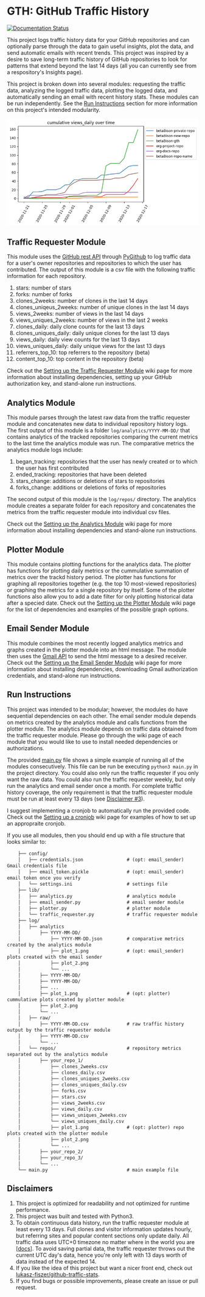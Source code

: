 # GTH: GitHub Traffic History

[![Documentation Status](https://readthedocs.org/projects/gth/badge/?version=latest)](https://gth.readthedocs.io/en/latest/?badge=latest)


This project logs traffic history data for your GitHub repositories and can optionally parse through the data to gain useful insights, plot the data, and send automatic emails with recent trends. This project was inspired by a desire to save long-term traffic history of GitHub repositories to look for patterns that extend beyond the last 14 days (all you can currently see from a respository's Insights page).

This project is broken down into several modules: requesting the traffic data, analyzing the logged traffic data, plotting the logged data, and automatically sending an email with recent history stats. These modules can be run independently. See the [Run Instructions](#run-instructions) section for more information on this project's intended modularity.

![example-daily-views](docs/images/cumulative_views_daily.png)

## Traffic Requester Module
This module uses the [GitHub rest API](https://developer.github.com/v3/)
through [PyGithub](https://github.com/PyGithub/PyGithub) to log traffic data for a user's owner repositories and repositories to which the user has contributed. The output of this module is a csv file with the following traffic information for each repository.

1. stars: number of stars
2. forks: number of forks
3. clones_2weeks: number of clones in the last 14 days
4. clones_uniqeus_2weeks: number of unique clones in the last 14 days
5. views_2weeks: number of views in the last 14 days
6. views_uniques_2weeks: number of views in the last 2 weeks
7. clones_daily: daily clone counts for the last 13 days
8. clones_uniques_daily: daily unique clones for the last 13 days
9. views_daily: daily view counts for the last 13 days
10. views_uniques_daily: daily unique views for the last 13 days
11. referrers_top_10: top referrers to the repository (beta)
12. content_top_10: top content in the repository (beta)

Check out the [Setting up the Traffic Requester Module](https://github.com/betaBison/gth/wiki/Setting-up-the-Traffic-Requester-Module) wiki page for more information about installing dependencies, setting up your GitHub authorization key, and stand-alone run instructions.

## Analytics Module
This module parses through the latest raw data from the traffic requester module and concatenates new data to individual repository history logs. The first output of this module is a folder `log/analytics/YYYY-MM-DD/` that contains analytics of the tracked repositories comparing the current metrics to the last time the analytics module was run. The comparative metrics the analytics module logs include:
1. began_tracking: repositories that the user has newly created or to which the user has first contributed
2. ended_tracking: repositories that have been deleted
3. stars_change: additions or deletions of stars to repositories
4. forks_change: additions or deletions of forks of repositories

The second output of this module is the `log/repos/` directory. The analytics module creates a separate folder for each repository and concatenates the metrics from the traffic requester module into individual csv files.

Check out the [Setting up the Analytics Module](https://github.com/betaBison/gth/wiki/Setting-up-the-Analytics-Module) wiki page for more information about installing dependencies and stand-alone run instructions.

## Plotter Module
This module contains plotting functions for the analytics data. The plotter has functions for plotting daily metrics or the cummulative summation of metrics over the trackd history period. The plotter has functions for graphing all repositories together (e.g. the top 10 most-viewed repositories) or graphing the metrics for a single repository by itself. Some of the plotter functions also allow you to add a date filter for only plotting historical data after a specied date. Check out the [Setting up the Plotter Module](https://github.com/betaBison/gth/wiki/Setting-up-the-Plotter-Module) wiki page for the list of dependencies and examples of the possible graph options.

## Email Sender Module
This module combines the most recently logged analytics metrics and graphs created in the plotter module into an html message. The module then uses the [Gmail API](https://developers.google.com/gmail/api/quickstart/python) to send the html message to a desired receiver. Check out the [Setting up the Email Sender Module](https://github.com/betaBison/gth/wiki/Setting-up-the-Email-Sender-Module) wiki page for more information about installing dependencies, downloading Gmail authorization credentials, and stand-alone run instructions.

## Run Instructions

This project was intended to be modular; however, the modules do have sequential dependencies on each other. The email sender module depends on metrics created by the analytics module and calls functions from the plotter module. The analytics module depends on traffic data obtained from the traffic requester module. Please go through the wiki page of each module that you would like to use to install needed dependencies or authorizations. 

The provided [main.py](https://github.com/betaBison/gth/blob/main/main.py) file shows a simple example of running all of the modules consecutively. This file can be run be executing `python3 main.py` in the project directory. You could also only run the traffic requester if you only want the raw data. You could also run the traffic requester weekly, but only run the analytics and email sender once a month. For complete traffic history coverage, the only requirement is that the traffic requester module must be run at least every 13 days (see [Disclaimer #3](#disclaimers)).

I suggest implementing a cronjob to automatically run the provided code. Check out the [Setting up a cronjob](https://github.com/betaBison/gth/wiki/Setting-up-a-cronjob) wiki page for examples of how to set up an appropraite cronjob.

If you use all modules, then you should end up with a file structure that looks similar to:
```
    ├── config/
    │   ├── credentials.json                # (opt: email_sender) Gmail credentials file
    │   ├── email_token.pickle              # (opt: email_sender) email token once you verify
    │   └── settings.ini                    # settings file
    ├── lib/
    │   ├── analytics.py                    # analytics module
    │   ├── email_sender.py                 # email sender module
    │   ├── plotter.py                      # plotter module
    │   └── traffic_requester.py            # traffic requester module
    ├── log/
    │   ├── analytics
    │       ├── YYYY-MM-DD/
    │           ├── YYYY-MM-DD.json         # comparative metrics created by the analytics module
    │           ├── plot_1.png              # (opt: email_sender) plots created with the email sender
    │           ├── plot_2.png
    │           └── ...
    │       ├── YYYY-MM-DD/
    │       ├── YYYY-MM-DD/
    │       ├── ...
    │       ├── plot_1.png                  # (opt: plotter) cummulative plots created by plotter module
    │       ├── plot_2.png
    │       └── ...
    │   ├── raw/
    │       ├── YYYY-MM-DD.csv              # raw traffic history output by the traffic requester module
    │       ├── YYYY-MM-DD.csv
    │       └── ...
    │   └── repos/                          # repository metrics separated out by the analytics module
    │       ├── your_repo_1/
    │           ├── clones_2weeks.csv
    │           ├── clones_daily.csv
    │           ├── clones_uniques_2weeks.csv
    │           ├── clones_uniques_daily.csv
    │           ├── forks.csv
    │           ├── stars.csv
    │           ├── views_2weeks.csv
    │           ├── views_daily.csv
    │           ├── views_uniques_2weeks.csv
    │           └── views_uniques_daily.csv
    │           ├── plot_1.png              # (opt: plotter) repo plots created with the plotter module
    │           ├── plot_2.png
    │           └── ...
    │       ├── your_repo_2/
    │       ├── your_repo_3/
    │       └── ...
    └── main.py                             # main example file
```

## Disclaimers
1. This project is optimized for readability and not optimized for runtime performance.
2. This project was built and tested with Python3.
3. To obtain continuous data history, run the traffic requester module at least every 13 days. Full clones and visitor information updates hourly, but referring sites and popular content sections only update daily. All traffic data uses UTC+0 timezone no matter where in the world you are [[docs](https://docs.github.com/github/visualizing-repository-data-with-graphs/viewing-traffic-to-a-repository)]. To avoid saving partial data, the traffic requester throws out the current UTC day's data, hence you're only left with 13 days worth of data instead of the expected 14.
4. If you like the idea of this project but want a nicer front end, check out [lukasz-fiszer/github-traffic-stats](https://github.com/lukasz-fiszer/github-traffic-stats).
5. If you find bugs or possible improvements, please create an issue or pull request.





